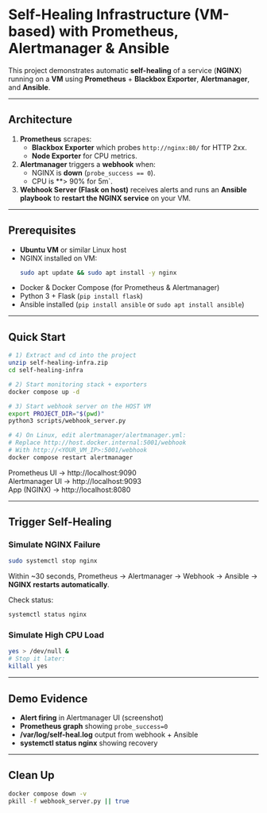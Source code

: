 # Self-Healing Infrastructure (VM-based) with Prometheus, Alertmanager & Ansible

This project demonstrates automatic **self-healing** of a service (**NGINX**) running on a **VM** using **Prometheus** + **Blackbox Exporter**, **Alertmanager**, and **Ansible**.

---

## Architecture
1. **Prometheus** scrapes:
   - **Blackbox Exporter** which probes `http://nginx:80/` for HTTP 2xx.
   - **Node Exporter** for CPU metrics.
2. **Alertmanager** triggers a **webhook** when:
   - NGINX is **down** (`probe_success == 0`).
   - CPU is **> 90% for 5m`.
3. **Webhook Server (Flask on host)** receives alerts and runs an **Ansible playbook** to **restart the NGINX service** on your VM.

---

## Prerequisites
- **Ubuntu VM** or similar Linux host
- NGINX installed on VM:
  ```bash
  sudo apt update && sudo apt install -y nginx
  ```
- Docker & Docker Compose (for Prometheus & Alertmanager)
- Python 3 + Flask (`pip install flask`)
- Ansible installed (`pip install ansible` or `sudo apt install ansible`)

---

## Quick Start
```bash
# 1) Extract and cd into the project
unzip self-healing-infra.zip
cd self-healing-infra

# 2) Start monitoring stack + exporters
docker compose up -d

# 3) Start webhook server on the HOST VM
export PROJECT_DIR="$(pwd)"
python3 scripts/webhook_server.py

# 4) On Linux, edit alertmanager/alertmanager.yml:
# Replace http://host.docker.internal:5001/webhook
# With http://<YOUR_VM_IP>:5001/webhook
docker compose restart alertmanager
```

Prometheus UI → http://localhost:9090  
Alertmanager UI → http://localhost:9093  
App (NGINX) → http://localhost:8080

---

## Trigger Self-Healing

### Simulate NGINX Failure
```bash
sudo systemctl stop nginx
```
Within ~30 seconds, Prometheus → Alertmanager → Webhook → Ansible → **NGINX restarts automatically**.

Check status:
```bash
systemctl status nginx
```

### Simulate High CPU Load
```bash
yes > /dev/null &
# Stop it later:
killall yes
```

---

## Demo Evidence
- **Alert firing** in Alertmanager UI (screenshot)
- **Prometheus graph** showing `probe_success=0`
- **/var/log/self-heal.log** output from webhook + Ansible
- **systemctl status nginx** showing recovery

---

## Clean Up
```bash
docker compose down -v
pkill -f webhook_server.py || true
```
